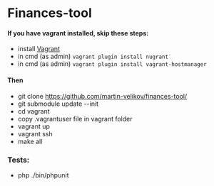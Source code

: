 # Finances-tool

#### If you have vagrant installed, skip these steps:
- install [Vagrant](https://releases.hashicorp.com/vagrant/2.1.4/)
- in cmd (as admin) ```vagrant plugin install nugrant```
- in cmd (as admin)  ```vagrant plugin install vagrant-hostmanager```
#### Then
- git clone https://github.com/martin-velikov/finances-tool/
- git submodule update --init
- cd vagrant
- copy .vagrantuser file in vagrant folder
- vagrant up
- vagrant ssh
- make all

### Tests:
- php ./bin/phpunit
